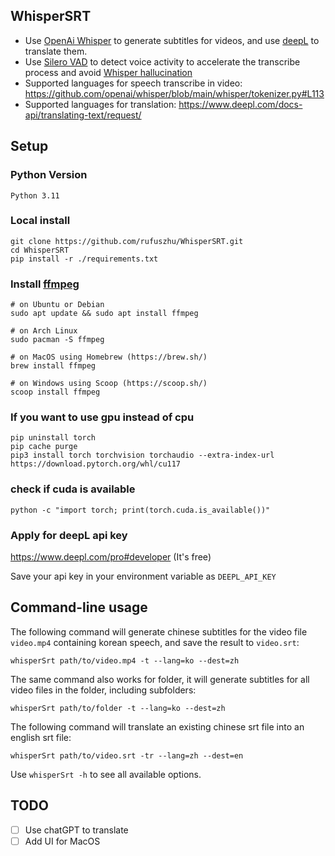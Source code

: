 ## WhisperSRT
- Use [OpenAi Whisper](https://github.com/openai/whisper) to generate subtitles for videos, and use [deepL](https://www.deepl.com/translator) to translate them.
- Use [Silero VAD](https://github.com/snakers4/silero-vad) to detect voice activity to accelerate the transcribe process and avoid [Whisper hallucination ](https://github.com/openai/whisper/discussions/679)
- Supported languages for speech transcribe in video: https://github.com/openai/whisper/blob/main/whisper/tokenizer.py#L113
- Supported languages for translation: https://www.deepl.com/docs-api/translating-text/request/
## Setup

### Python Version
`Python 3.11`

### Local install
```
git clone https://github.com/rufuszhu/WhisperSRT.git
cd WhisperSRT
pip install -r ./requirements.txt 
```
### Install [ffmpeg](https://ffmpeg.org/)
```
# on Ubuntu or Debian
sudo apt update && sudo apt install ffmpeg

# on Arch Linux
sudo pacman -S ffmpeg

# on MacOS using Homebrew (https://brew.sh/)
brew install ffmpeg

# on Windows using Scoop (https://scoop.sh/)
scoop install ffmpeg
```
### If you want to use gpu instead of cpu
```commandline
pip uninstall torch
pip cache purge
pip3 install torch torchvision torchaudio --extra-index-url https://download.pytorch.org/whl/cu117
```
### check if cuda is available
```commandline
python -c "import torch; print(torch.cuda.is_available())"
```
### Apply for deepL api key
https://www.deepl.com/pro#developer (It's free)

Save your api key in your environment variable as `DEEPL_API_KEY`

## Command-line usage
The following command will generate chinese subtitles for the video file `video.mp4` containing korean speech, and save the result to `video.srt`:
```commandline
whisperSrt path/to/video.mp4 -t --lang=ko --dest=zh
```
The same command also works for folder, it will generate subtitles for all video files in the folder, including subfolders:
```commandline
whisperSrt path/to/folder -t --lang=ko --dest=zh
```
The following command will translate an existing chinese srt file into an english srt file:
```commandline
whisperSrt path/to/video.srt -tr --lang=zh --dest=en
```
Use `whisperSrt -h` to see all available options.

## TODO
- [ ] Use chatGPT to translate
- [ ] Add UI for MacOS